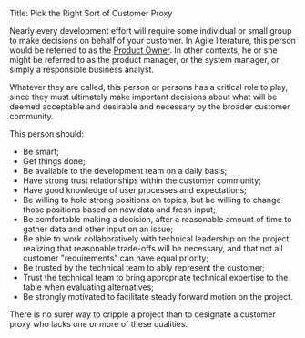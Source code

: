 Title: Pick the Right Sort of Customer Proxy

Nearly every development effort will require some individual or small group to make decisions on behalf of your customer. In Agile literature, this person would be referred to as the <a href="http://www.scaledagileframework.com/product-owner/" target="ref">Product Owner</a>. In other contexts, he or she might be referred to as the product manager, or the system manager, or simply a responsible business analyst. 

Whatever they are called, this person or persons has a critical role to play, since they must ultimately make important decisions about what will be deemed acceptable and desirable and necessary by the broader customer community. 

This person should:

* Be smart;
* Get things done;
* Be available to the development team on a daily basis;
* Have strong trust relationships within the customer community;
* Have good knowledge of user processes and expectations;
* Be willing to hold strong positions on topics, but be willing to change those positions based on new data and fresh input;
* Be comfortable making a decision, after a reasonable amount of time to gather data and other input on an issue;
* Be able to work collaboratively with technical leadership on the project,  realizing that reasonable trade-offs will be necessary, and that not all customer "requirements" can have equal priority;
* Be trusted by the technical team to ably represent the customer;
* Trust the technical team to bring appropriate technical expertise to the table when evaluating alternatives;
* Be strongly motivated to facilitate steady forward motion on the project.

There is no surer way to cripple a project than to designate a customer proxy who lacks one or more of these qualities. 
